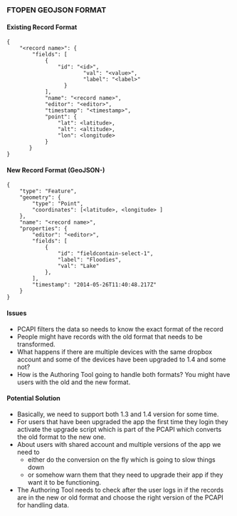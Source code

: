 ### FTOPEN GEOJSON FORMAT

#### Existing Record Format

```
{
    "<record name>": {
        "fields": [
            {
                "id": "<id>",
                        "val": "<value>",
                        "label": "<label>"
                  }
            ],
            "name": "<record name>",
            "editor": "<editor>",
            "timestamp": "<timestamp>",
            "point": {
                "lat": <latitude>,
                "alt": <altitude>,
                "lon": <longitude>
            }
       }
}
```

#### New Record Format (GeoJSON-)

```
{
    "type": "Feature", 
    "geometry": { 
        "type": "Point", 
        "coordinates": [<latitude>, <longitude> ] 
    }, 
    "name": "<record name>", 
    "properties": { 
        "editor": "<editor>", 
        "fields": [ 
            { 
                "id": "fieldcontain-select-1", 
                "label": "Floodies", 
                "val": "Lake" 
            }, 
        ], 
        "timestamp": "2014-05-26T11:40:48.217Z" 
    } 
}
```

#### Issues

* PCAPI filters the data so needs to know the exact format of the record
* People might have records with the old format that needs to be transformed.
* What happens if there are multiple devices with the same dropbox account and
some of the devices have been upgraded to 1.4 and some not?
* How is the Authoring Tool going to handle both formats? You might have users with
the old and the new format.


#### Potential Solution
* Basically, we need to support both 1.3 and 1.4 version for some time. 
* For users that have been upgraded the app the first time they login they
activate the upgrade script which is part of the PCAPI which converts the old
format to the new one.
* About users with shared account and multiple versions of the app we need to
    - either do the conversion on the fly which is going to slow things down
    - or somehow warn them that they need to upgrade their app if they want it to
    be functioning.
* The Authoring Tool needs to check after the user logs in if the records are
in the new or old format and choose the right version of the PCAPI for handling
data.

